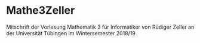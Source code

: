 # Mathe3Zeller
Mitschrift der Vorlesung Mathematik 3 für Informatiker von Rüdiger Zeller an der Universität Tübingen im Wintersemester 2018/19
